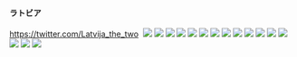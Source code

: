 #### ラトビア
https://twitter.com/Latvija_the_two
![]()
![](https://pbs.twimg.com/media/CrNIcMbUsAMDW9_?format=jpg&name=4096x4096)
![](https://pbs.twimg.com/media/CrNG94OUIAAFwJO?format=jpg&name=4096x4096)
![](https://pbs.twimg.com/media/CrM-VvIUEAAJPAP?format=jpg&name=4096x4096)
![](https://pbs.twimg.com/media/CprrNgpUkAAn2l9?format=jpg&name=4096x4096)
![](https://pbs.twimg.com/media/CprrN0LUsAAv4GV?format=jpg&name=4096x4096)
![](https://pbs.twimg.com/media/CmzZ7eFUMAAGq_O?format=jpg&name=4096x4096)
![](https://pbs.twimg.com/media/Cl0FEz_UYAApIZD?format=jpg&name=4096x4096)
![](https://pbs.twimg.com/media/ClOMZ3iUYAA_5pz?format=jpg&name=4096x4096)
![](https://pbs.twimg.com/media/ChW0e6cU8AEbs-i?format=jpg&name=4096x4096)
![](https://pbs.twimg.com/media/ChS-y2jUUAEaMcP?format=jpg&name=4096x4096)
![](https://pbs.twimg.com/media/ChDdVAlUoAA7l5x?format=jpg&name=4096x4096)
![](https://pbs.twimg.com/media/CgqkpwnUUAA5viq?format=jpg&name=4096x4096)
![](https://pbs.twimg.com/media/CfKLLQbUUAE4LWw?format=jpg&name=4096x4096)
![](https://pbs.twimg.com/media/CfJDcHyUEAA5OLD?format=jpg&name=4096x4096)
![](https://pbs.twimg.com/media/CdIErWXUkAEVYm3?format=jpg&name=4096x4096)
![](https://pbs.twimg.com/media/Ccg_c9lUsAAvgcI?format=jpg&name=4096x4096)
